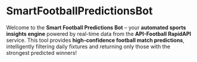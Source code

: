 # SmartFootballPredictionsBot
Welcome to the **Smart Football Predictions Bot** – your **automated sports insights engine** powered by real-time data from the **API-Football RapidAPI** service. This tool provides **high-confidence football match predictions**, intelligently filtering daily fixtures and returning only those with the strongest predicted winners!
